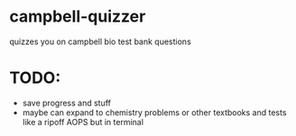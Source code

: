 # campbell-quizzer 

quizzes you on campbell bio test bank questions

# TODO:
- save progress and stuff
- maybe can expand to chemistry problems or other textbooks and tests like a ripoff AOPS but in terminal
